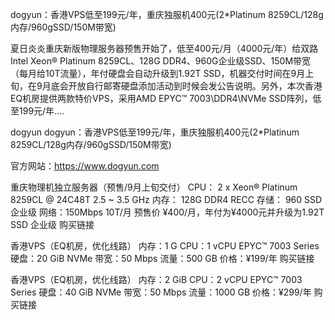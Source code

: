 dogyun：香港VPS低至199元/年，重庆独服机400元(2*Platinum 8259CL/128g内存/960gSSD/150M带宽)

夏日炎炎重庆新版物理服务器预售开始了，低至400元/月（4000元/年）给双路Intel Xeon® Platinum 8259CL、128G DDR4、960G企业级SSD、150M带宽（每月给10T流量），年付硬盘会自动升级到1.92T SSD，机器交付时间在9月上旬，在9月底会开放自行邮寄硬盘添加活动到时候会发公告说明。另外，本次香港EQ机房提供两款特价VPS，采用AMD EPYC™ 7003\DDR4\NVMe SSD阵列，低至199元/年….

dogyun dogyun：香港VPS低至199元/年，重庆独服机400元(2*Platinum 8259CL/128g内存/960gSSD/150M带宽)

官方网站：https://www.dogyun.com

重庆物理机独立服务器（预售/9月上旬交付）
CPU： 2 x Xeon® Platinum 8259CL @ 24C48T 2.5 ~ 3.5 GHz
内存： 128G DDR4 RECC
存储： 960 SSD 企业级
网络：150Mbps 10T/月
预售价 ¥400/月，年付为¥4000元并升级为1.92T SSD 企业级
购买链接
 

香港VPS（EQ机房，优化线路）
内存：1 G
CPU：1 vCPU EPYC™ 7003 Series
硬盘：20 GiB NVMe
带宽：50 Mbps  流量：500 GB
价格：¥199/年
购买链接
 

香港VPS（EQ机房，优化线路）
内存：2 GiB
CPU：2 vCPU EPYC™ 7003 Series
硬盘：40 GiB NVMe
带宽：50 Mbps  流量：1000 GB
价格：¥299/年
购买链接
